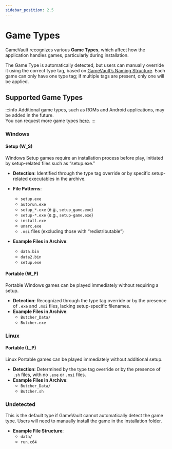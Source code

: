 ```yaml
---
sidebar_position: 2.5
---
```


# Game Types

GameVault recognizes various **Game Types**, which affect how the application handles games, particularly during installation.

The Game Type is automatically detected, but users can manually override it using the correct type tag, based on [GameVault’s Naming Structure](structure.md). Each game can only have one type tag; if multiple tags are present, only one will be applied.

## Supported Game Types

:::info
Additional game types, such as ROMs and Android applications, may be added in the future.  
You can request more game types [here](https://github.com/Phalcode/gamevault-backend/issues/new).
:::

### Windows

#### Setup (W_S)

Windows Setup games require an installation process before play, initiated by setup-related files such as “setup.exe.”

- **Detection**: Identified through the type tag override or by specific setup-related executables in the archive.
- **File Patterns**:
  - `setup.exe`
  - `autorun.exe`
  - `setup_*.exe` (e.g., `setup_game.exe`)
  - `setup-*.exe` (e.g., `setup-game.exe`)
  - `install.exe`
  - `unarc.exe`
  - `.msi` files (excluding those with “redistributable”)

- **Example Files in Archive**:
  - `data.bin`
  - `data2.bin`
  - `setup.exe`

#### Portable (W_P)

Portable Windows games can be played immediately without requiring a setup.

- **Detection**: Recognized through the type tag override or by the presence of `.exe` and `.msi` files, lacking setup-specific filenames.
- **Example Files in Archive**:
  - `Butcher_Data/`
  - `Butcher.exe`

### Linux

#### Portable (L_P)

Linux Portable games can be played immediately without additional setup.

- **Detection**: Determined by the type tag override or by the presence of `.sh` files, with no `.exe` or `.msi` files.
- **Example Files in Archive**:
  - `Butcher_Data/`
  - `Butcher.sh`

### Undetected

This is the default type if GameVault cannot automatically detect the game type. Users will need to manually install the game in the installation folder.

- **Example File Structure**:
  - `data/`
  - `run.c64`
